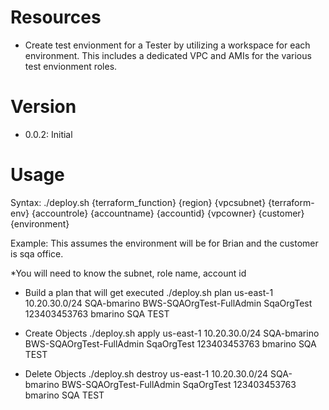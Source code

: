# Resources
* Create test envionment for a Tester by utilizing a workspace for each environment.  This includes a dedicated VPC and AMIs for the various test envionment roles.

# Version
* 0.0.2: Initial

# Usage
Syntax:
./deploy.sh {terraform_function} {region} {vpcsubnet} {terraform-env} {accountrole} {accountname} {accountid} {vpcowner} {customer} {environment}

Example: This assumes the environment will be for Brian and the customer is sqa office.

*You will need to know the subnet, role name, account id

* Build a plan that will get executed
./deploy.sh plan us-east-1 10.20.30.0/24 SQA-bmarino BWS-SQAOrgTest-FullAdmin SqaOrgTest 123403453763 bmarino SQA TEST

* Create Objects
./deploy.sh apply us-east-1 10.20.30.0/24 SQA-bmarino BWS-SQAOrgTest-FullAdmin SqaOrgTest 123403453763 bmarino SQA TEST

* Delete Objects
./deploy.sh destroy us-east-1 10.20.30.0/24 SQA-bmarino BWS-SQAOrgTest-FullAdmin SqaOrgTest 123403453763 bmarino SQA TEST
